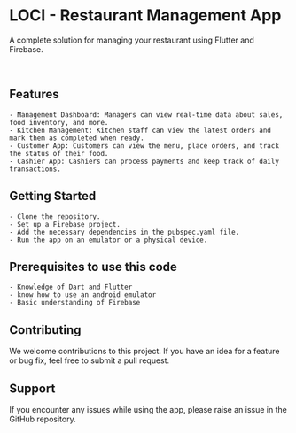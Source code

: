# LOCI - Restaurant Management App

A complete solution for managing your restaurant using Flutter and Firebase.

<br />

## Features

    - Management Dashboard: Managers can view real-time data about sales, food inventory, and more.
    - Kitchen Management: Kitchen staff can view the latest orders and mark them as completed when ready.
    - Customer App: Customers can view the menu, place orders, and track the status of their food.
    - Cashier App: Cashiers can process payments and keep track of daily transactions.
## Getting Started

    - Clone the repository.
    - Set up a Firebase project.
    - Add the necessary dependencies in the pubspec.yaml file.
    - Run the app on an emulator or a physical device.
## Prerequisites to use this code

    - Knowledge of Dart and Flutter
    - know how to use an android emulator
    - Basic understanding of Firebase
## Contributing

We welcome contributions to this project. If you have an idea for a feature or bug fix, feel free to submit a pull request.
## Support

If you encounter any issues while using the app, please raise an issue in the GitHub repository.
